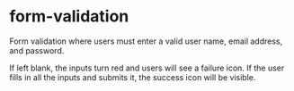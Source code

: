# form-validation
Form validation where users must enter a valid user name, email address, and password.

If left blank, the inputs turn red and users will see a failure icon.
If the user fills in all the inputs and submits it, the success icon will be visible.
